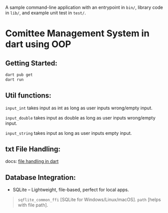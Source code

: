 A sample command-line application with an entrypoint in `bin/`, library code
in `lib/`, and example unit test in `test/`.

# Comittee Management System in dart using OOP

## Getting Started:

```bash
dart pub get
dart run
```

## Util functions:

`input_int` takes input as int as long as user inputs wrong/empty input.

`input_double` takes input as double as long as user inputs wrong/empty input.

`input_string` takes input as long as user inputs empty input.

## txt File Handling:

docs: [file handling in dart](https://dart-tutorial.com/file-handling-in-dart/write-file-in-dart/)

## Database Integration:

- SQLite – Lightweight, file-based, perfect for local apps.

> `sqflite_common_ffi` [SQLite for Windows/Linux/macOS].
> `path` [helps with file path].

